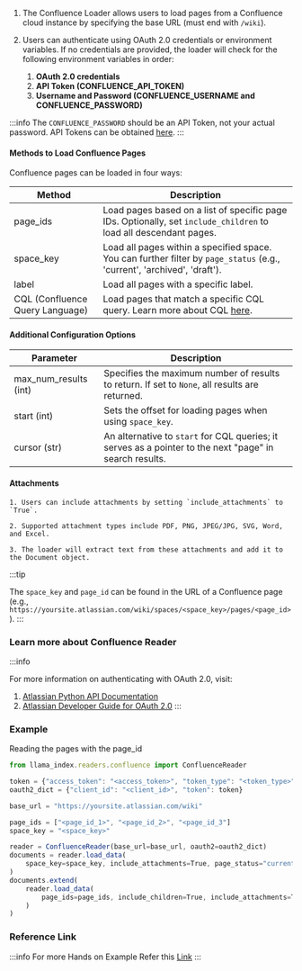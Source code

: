 1. The Confluence Loader allows users to load pages from a Confluence cloud
   instance by specifying the base URL (must end with `/wiki`).

2. Users can authenticate using OAuth 2.0 credentials or environment variables.
   If no credentials are provided, the loader will check for the following
   environment variables in order:

   1. **OAuth 2.0 credentials**
   2. **API Token (CONFLUENCE_API_TOKEN)**
   3. **Username and Password (CONFLUENCE_USERNAME and CONFLUENCE_PASSWORD)**

:::info 
The `CONFLUENCE_PASSWORD` should be an API Token, not your actual
password. API Tokens can be obtained
[here](https://id.atlassian.com/manage-profile/security/api-tokens).
 :::

#### Methods to Load Confluence Pages

Confluence pages can be loaded in four ways:

<table class="table-size-for-cloud-services">
    <thead>
        <tr>
            <th>Method</th>
            <th>Description</th>
        </tr>
    </thead>
    <tbody>
        <tr>
            <td><span class="custom-header">page_ids</span></td>
            <td>Load pages based on a list of specific page IDs. Optionally, set <code>include_children</code> to load all descendant pages.</td>
        </tr>
        <tr>
            <td><span class="custom-header">space_key</span></td>
            <td>Load all pages within a specified space. You can further filter by <code>page_status</code> (e.g., 'current', 'archived', 'draft').</td>
        </tr>
        <tr>
            <td><span class="custom-header">label</span></td>
            <td>Load all pages with a specific label.</td>
        </tr>
        <tr>
            <td><span class="custom-header">CQL (Confluence Query Language)</span></td>
            <td>Load pages that match a specific CQL query. Learn more about CQL <a href="https://developer.atlassian.com/cloud/confluence/advanced-searching-using-cql/" target="_blank">here</a>.</td>
        </tr>
    </tbody>
</table>

#### Additional Configuration Options

<table class="table-size-for-cloud-services">
    <thead>
        <tr>
            <th>Parameter</th>
            <th>Description</th>
        </tr>
    </thead>
    <tbody>
        <tr>
            <td><span class="custom-header">max_num_results (int)</span></td>
            <td>Specifies the maximum number of results to return. If set to <code>None</code>, all results are returned.</td>
        </tr>
        <tr>
            <td><span class="custom-header">start (int)</span></td>
            <td>Sets the offset for loading pages when using <code>space_key</code>.</td>
        </tr>
        <tr>
            <td><span class="custom-header">cursor (str)</span></td>
            <td>An alternative to <code>start</code> for CQL queries; it serves as a pointer to the next "page" in search results.</td>
        </tr>
    </tbody>
</table>

#### Attachments

    1. Users can include attachments by setting `include_attachments` to `True`.

    2. Supported attachment types include PDF, PNG, JPEG/JPG, SVG, Word, and Excel.

    3. The loader will extract text from these attachments and add it to the Document object.

:::tip 

The `space_key` and `page_id` can be found in the URL of a Confluence
page (e.g.,
`https://yoursite.atlassian.com/wiki/spaces/<space_key>/pages/<page_id>`). 
:::

### Learn more about Confluence Reader

:::info 

For more information on authenticating with OAuth 2.0, visit: 
1. [Atlassian Python API Documentation](https://atlassian-python-api.readthedocs.io/index.html) 
2. [Atlassian Developer Guide for OAuth 2.0](https://developer.atlassian.com/cloud/confluence/oauth-2-3lo-apps/)
:::

### Example

Reading the pages with the page_id

```js
from llama_index.readers.confluence import ConfluenceReader

token = {"access_token": "<access_token>", "token_type": "<token_type>"}
oauth2_dict = {"client_id": "<client_id>", "token": token}

base_url = "https://yoursite.atlassian.com/wiki"

page_ids = ["<page_id_1>", "<page_id_2>", "<page_id_3"]
space_key = "<space_key>"

reader = ConfluenceReader(base_url=base_url, oauth2=oauth2_dict)
documents = reader.load_data(
    space_key=space_key, include_attachments=True, page_status="current"
)
documents.extend(
    reader.load_data(
        page_ids=page_ids, include_children=True, include_attachments=True
    )
)
```

### Reference Link

:::info 
For more Hands on Example Refer this
[Link](https://llamahub.ai/l/readers/llama-index-readers-confluence?from=) 
:::
